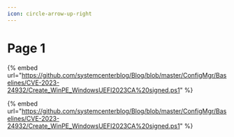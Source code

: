 ```yaml
---
icon: circle-arrow-up-right
---
```


# Page 1

{% embed url="https://github.com/systemcenterblog/Blog/blob/master/ConfigMgr/Baselines/CVE-2023-24932/Create_WinPE_WindowsUEFI2023CA%20signed.ps1" %}

{% embed url="https://github.com/systemcenterblog/Blog/blob/master/ConfigMgr/Baselines/CVE-2023-24932/Create_WinPE_WindowsUEFI2023CA%20signed.ps1" %}


